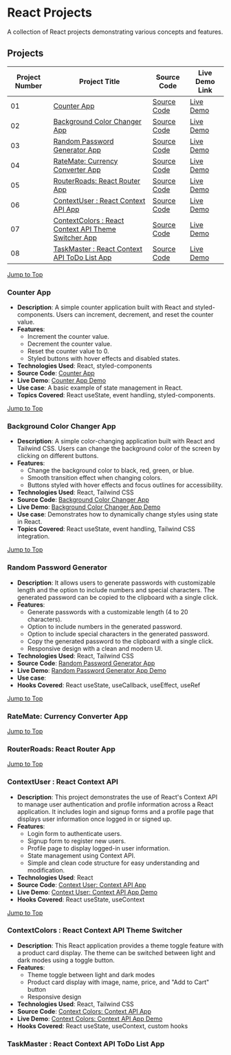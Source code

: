 <a name="top"></a>

# React Projects

A collection of React projects demonstrating various concepts and features.

## Projects

| Project Number | Project Title                                                                                     | Source Code                                                                                                            | Live Demo Link                                       |
| -------------- | ------------------------------------------------------------------------------------------------- | ---------------------------------------------------------------------------------------------------------------------- | ---------------------------------------------------- |
| 01             | [Counter App](#counter-app)                                                                       | [Source Code](https://github.com/ajeetkumarrauniyar/React-JS-Minor/tree/main/counter-app)                              | [Live Demo](https://counthub.netlify.app/)           |
| 02             | [Background Color Changer App](#background-color-changer-app)                                     | [Source Code](https://github.com/ajeetkumarrauniyar/React-JS-Minor/tree/main/background-color-changer)                 | [Live Demo](https://chromashift.netlify.app/)        |
| 03             | [Random Password Generator App](#random-password-generator-app)                                   | [Source Code](https://github.com/ajeetkumarrauniyar/React-JS-Minor/tree/main/random-password-generator)                | [Live Demo](https://secure-key-master.onrender.com/) |
| 04             | [RateMate: Currency Converter App](#currency-converter-app)                                       | [Source Code](https://github.com/ajeetkumarrauniyar/React-JS-Minor/tree/main/ratemate-currency-converter)              | [Live Demo](#)                                       |
| 05             | [RouterRoads: React Router App](#routerroads-react-router)                                        | [Source Code](https://github.com/ajeetkumarrauniyar/React-JS-Minor/tree/main/routerroads-react-router)                 | [Live Demo](#)                                       |
| 06             | [ContextUser : React Context API App](#contextuser-context-api)                                   | [Source Code](https://github.com/ajeetkumarrauniyar/React-JS-Minor/tree/main/contextuser-context-api)                  | [Live Demo](https://contextuser.netlify.app/)        |
| 07             | [ContextColors : React Context API Theme Switcher App](#contextcolors-context-api-theme-switcher) | [Source Code](https://github.com/ajeetkumarrauniyar/React-JS-Minor/tree/main/contextcolors-context-api-theme-switcher) | [Live Demo](https://contextcolors.netlify.app/)      |
| 08             | [TaskMaster : React Context API ToDo List App](#taskMaster-context-api) | [Source Code](https://github.com/ajeetkumarrauniyar/React-JS-Minor/tree/main/taskMaster-context-api)                                             | [Live Demo](#)      |

[Jump to Top](#top)

### Counter App

- **Description**: A simple counter application built with React and styled-components. Users can increment, decrement, and reset the counter value.
- **Features**:
  - Increment the counter value.
  - Decrement the counter value.
  - Reset the counter value to 0.
  - Styled buttons with hover effects and disabled states.
- **Technologies Used**: React, styled-components
- **Source Code**: [Counter App](https://github.com/ajeetkumarrauniyar/React-JS-Minor/tree/main/counter-app)
- **Live Demo**: [Counter App Demo](https://counthub.netlify.app/)
- **Use case**: A basic example of state management in React.
- **Topics Covered**: React useState, event handling, styled-components.

[Jump to Top](#top)

### Background Color Changer App

- **Description**: A simple color-changing application built with React and Tailwind CSS. Users can change the background color of the screen by clicking on different buttons.
- **Features**:
  - Change the background color to black, red, green, or blue.
  - Smooth transition effect when changing colors.
  - Buttons styled with hover effects and focus outlines for accessibility.
- **Technologies Used**: React, Tailwind CSS
- **Source Code**: [Background Color Changer App](https://github.com/ajeetkumarrauniyar/React-JS-Minor/tree/main/background-color-changer)
- **Live Demo**: [Background Color Changer App Demo](https://chromashift.netlify.app/)
- **Use case**: Demonstrates how to dynamically change styles using state in React.
- **Topics Covered**: React useState, event handling, Tailwind CSS integration.

[Jump to Top](#top)

### Random Password Generator

- **Description**: It allows users to generate passwords with customizable length and the option to include numbers and special characters. The generated password can be copied to the clipboard with a single click.
- **Features**:
  - Generate passwords with a customizable length (4 to 20 characters).
  - Option to include numbers in the generated password.
  - Option to include special characters in the generated password.
  - Copy the generated password to the clipboard with a single click.
  - Responsive design with a clean and modern UI.
- **Technologies Used**: React, Tailwind CSS
- **Source Code**: [Random Password Generator App](https://github.com/ajeetkumarrauniyar/React-JS-Minor/tree/main/random-password-generator)
- **Live Demo**: [Random Password Generator App Demo](https://secure-key-master.onrender.com/)
- **Use case**: 
- **Hooks Covered**: React useState, useCallback, useEffect, useRef

[Jump to Top](#top)

### RateMate: Currency Converter App

[Jump to Top](#top)

### RouterRoads: React Router App

[Jump to Top](#top)

### ContextUser : React Context API

- **Description**: This project demonstrates the use of React's Context API to manage user authentication and profile information across a React application. It includes login and signup forms and a profile page that displays user information once logged in or signed up.
- **Features**:
  - Login form to authenticate users.
  - Signup form to register new users.
  - Profile page to display logged-in user information.
  - State management using Context API.
  - Simple and clean code structure for easy understanding and modification.
- **Technologies Used**: React
- **Source Code**: [Context User: Context API App](https://github.com/ajeetkumarrauniyar/React-JS-Minor/tree/main/contextuser-context-api)
- **Live Demo**: [Context User: Context API App Demo](https://contextuser.netlify.app/)
- **Hooks Covered**: React useState, useContext

[Jump to Top](#top)

### ContextColors : React Context API Theme Switcher

- **Description**: This React application provides a theme toggle feature with a product card display. The theme can be switched between light and dark modes using a toggle button.
- **Features**:
  - Theme toggle between light and dark modes
  - Product card display with image, name, price, and "Add to Cart" button
  - Responsive design
- **Technologies Used**: React, Tailwind CSS
- **Source Code**: [Context Colors: Context API App](https://github.com/ajeetkumarrauniyar/React-JS-Minor/tree/main/contextcolors-context-api-theme-switcher)
- **Live Demo**: [Context Colors: Context API App Demo](https://contextcolors.netlify.app/)
- **Hooks Covered**: React useState, useContext, custom hooks

### TaskMaster : React Context API ToDo List App
